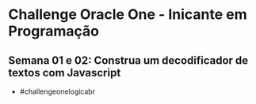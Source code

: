 # Challenge Oracle One - Inicante em Programação
## Semana 01 e 02: Construa um decodificador de textos com Javascript

- #challengeonelogicabr
